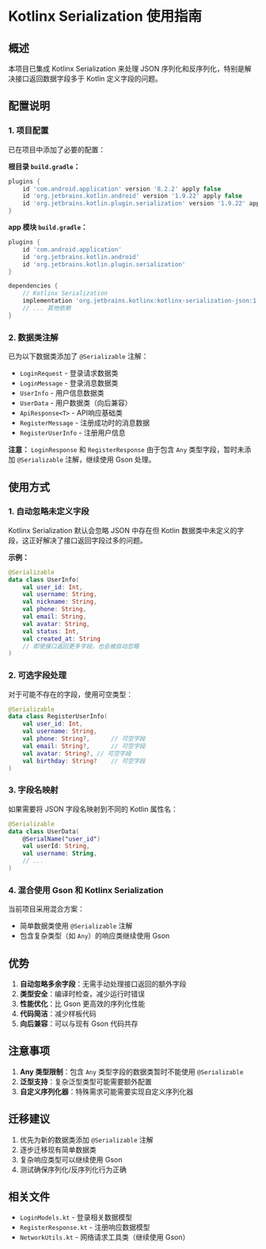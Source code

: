 # Kotlinx Serialization 使用指南

## 概述

本项目已集成 Kotlinx Serialization 来处理 JSON 序列化和反序列化，特别是解决接口返回数据字段多于 Kotlin 定义字段的问题。

## 配置说明

### 1. 项目配置

已在项目中添加了必要的配置：

**根目录 `build.gradle`：**
```gradle
plugins {
    id 'com.android.application' version '8.2.2' apply false
    id 'org.jetbrains.kotlin.android' version '1.9.22' apply false
    id 'org.jetbrains.kotlin.plugin.serialization' version '1.9.22' apply false
}
```

**app 模块 `build.gradle`：**
```gradle
plugins {
    id 'com.android.application'
    id 'org.jetbrains.kotlin.android'
    id 'org.jetbrains.kotlin.plugin.serialization'
}

dependencies {
    // Kotlinx Serialization
    implementation 'org.jetbrains.kotlinx:kotlinx-serialization-json:1.6.0'
    // ... 其他依赖
}
```

### 2. 数据类注解

已为以下数据类添加了 `@Serializable` 注解：

- `LoginRequest` - 登录请求数据类
- `LoginMessage` - 登录消息数据类
- `UserInfo` - 用户信息数据类
- `UserData` - 用户数据类（向后兼容）
- `ApiResponse<T>` - API响应基础类
- `RegisterMessage` - 注册成功时的消息数据
- `RegisterUserInfo` - 注册用户信息

**注意：** `LoginResponse` 和 `RegisterResponse` 由于包含 `Any` 类型字段，暂时未添加 `@Serializable` 注解，继续使用 Gson 处理。

## 使用方式

### 1. 自动忽略未定义字段

Kotlinx Serialization 默认会忽略 JSON 中存在但 Kotlin 数据类中未定义的字段，这正好解决了接口返回字段过多的问题。

**示例：**
```kotlin
@Serializable
data class UserInfo(
    val user_id: Int,
    val username: String,
    val nickname: String,
    val phone: String,
    val email: String,
    val avatar: String,
    val status: Int,
    val created_at: String
    // 即使接口返回更多字段，也会被自动忽略
)
```

### 2. 可选字段处理

对于可能不存在的字段，使用可空类型：

```kotlin
@Serializable
data class RegisterUserInfo(
    val user_id: Int,
    val username: String,
    val phone: String?,      // 可空字段
    val email: String?,      // 可空字段
    val avatar: String?, // 可空字段
    val birthday: String?    // 可空字段
)
```

### 3. 字段名映射

如果需要将 JSON 字段名映射到不同的 Kotlin 属性名：

```kotlin
@Serializable
data class UserData(
    @SerialName("user_id")
    val userId: String,
    val username: String,
    // ...
)
```

### 4. 混合使用 Gson 和 Kotlinx Serialization

当前项目采用混合方案：
- 简单数据类使用 `@Serializable` 注解
- 包含复杂类型（如 `Any`）的响应类继续使用 Gson

## 优势

1. **自动忽略多余字段**：无需手动处理接口返回的额外字段
2. **类型安全**：编译时检查，减少运行时错误
3. **性能优化**：比 Gson 更高效的序列化性能
4. **代码简洁**：减少样板代码
5. **向后兼容**：可以与现有 Gson 代码共存

## 注意事项

1. **Any 类型限制**：包含 `Any` 类型字段的数据类暂时不能使用 `@Serializable`
2. **泛型支持**：复杂泛型类型可能需要额外配置
3. **自定义序列化器**：特殊需求可能需要实现自定义序列化器

## 迁移建议

1. 优先为新的数据类添加 `@Serializable` 注解
2. 逐步迁移现有简单数据类
3. 复杂响应类型可以继续使用 Gson
4. 测试确保序列化/反序列化行为正确

## 相关文件

- `LoginModels.kt` - 登录相关数据模型
- `RegisterResponse.kt` - 注册响应数据模型
- `NetworkUtils.kt` - 网络请求工具类（继续使用 Gson）